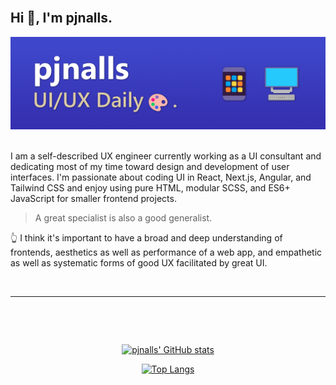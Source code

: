 <br>

## Hi 👋, I'm pjnalls.

<div align="center">
<img 
  alt="GitHub Profile Banner image." 
  src="img/github-profile-banner.png">
</div>
<br>

<p align="left">
I am a self-described UX engineer currently working as a UI consultant and dedicating most of my time toward design and development of user interfaces. 
I'm passionate about coding UI in React, Next.js, Angular, and Tailwind CSS and enjoy using pure HTML, modular SCSS, and ES6+ JavaScript for smaller frontend projects.

<br>

> A great specialist is also a good generalist.

👆 I think it's important to have a broad and deep understanding of frontends, aesthetics as well as performance of a web app, and empathetic as well as systematic forms of good UX facilitated by great UI.


<br>

<hr>

<br>

</p>

<div align="center">

<br>

[![pjnalls' GitHub stats](https://github-readme-stats.vercel.app/api?username=pjnalls&count_private=true&show_icons=true)](https://github.com/anuraghazra/github-readme-stats)

[![Top Langs](https://github-readme-stats.vercel.app/api/top-langs/?username=pjnalls&layout=compact)](https://github.com/anuraghazra/github-readme-stats)

</div>
